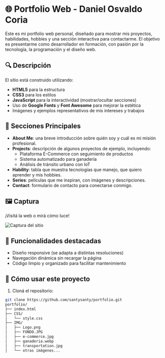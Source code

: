 # 🌐 Portfolio Web - Daniel Osvaldo Coria

Este es mi portfolio web personal, diseñado para mostrar mis proyectos, habilidades, hobbies y una sección interactiva para contactarme. El objetivo es presentarme como desarrollador en formación, con pasión por la tecnología, la programación y el diseño web.

## 🔍 Descripción

El sitio está construido utilizando:

- **HTML5** para la estructura
- **CSS3** para los estilos
- **JavaScript** para la interactividad (mostrar/ocultar secciones)
- Uso de **Google Fonts** y **Font Awesome** para mejorar la estética
- Imágenes y ejemplos representativos de mis intereses y trabajos

## 🎯 Secciones Principales

- **About Me**: una breve introducción sobre quién soy y cuál es mi misión profesional.
- **Projects**: descripción de algunos proyectos de ejemplo, incluyendo:
  - Plataforma E-Commerce con seguimiento de productos
  - Sistema automatizado para ganadería
  - Análisis de tránsito urbano con IoT
- **Hability**: tabla que muestra tecnologías que manejo, que quiero aprender y mis hobbies.
- **Series**: películas que me inspiran, con imágenes y descripciones.
- **Contact**: formulario de contacto para conectarse conmigo.

## 🖼️ Captura

¡Visitá la web o mirá cómo luce!

![Captura del sitio](IMG/preview.jpg) <!-- Asegurate de tener una imagen de vista previa en tu carpeta IMG -->

## 🧠 Funcionalidades destacadas

- Diseño responsive (se adapta a distintas resoluciones)
- Navegación dinámica sin recargar la página
- Código limpio y organizado para facilitar mantenimiento

## 🚀 Cómo usar este proyecto

1. Cloná el repositorio:

```bash
git clone https://github.com/santysanty/portfolio.git
portfolio/
├── index.html
├── CSS/
│   └── style.css
├── IMG/
│   ├── Logo.png
│   ├── FONDO.JPG
│   ├── e-commerce.jpg
│   ├── ganaderia.webp
│   ├── transportation.jpg
│   └── otras imágenes...

